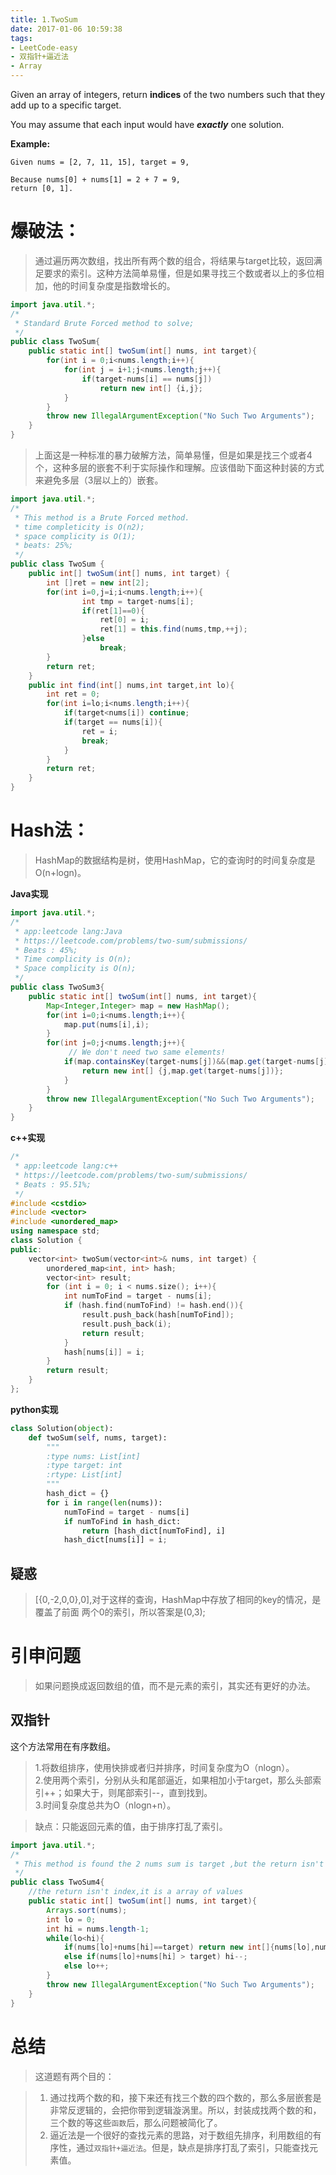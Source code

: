 ```yaml
---
title: 1.TwoSum
date: 2017-01-06 10:59:38
tags:
- LeetCode-easy
- 双指针+逼近法
- Array
---
```


Given an array of integers, return **indices** of the two numbers such that they add up to a specific target.

You may assume that each input would have ***exactly*** one solution.

**Example:**

	Given nums = [2, 7, 11, 15], target = 9,
	
	Because nums[0] + nums[1] = 2 + 7 = 9,
	return [0, 1].

<!--more-->

# 爆破法：
>通过遍历两次数组，找出所有两个数的组合，将结果与target比较，返回满足要求的索引。这种方法简单易懂，但是如果寻找三个数或者以上的多位相加，他的时间复杂度是指数增长的。

```java
import java.util.*;
/*
 * Standard Brute Forced method to solve;
 */
public class TwoSum{
	public static int[] twoSum(int[] nums, int target){
		for(int i = 0;i<nums.length;i++){
			for(int j = i+1;j<nums.length;j++){
				if(target-nums[i] == nums[j])
					return new int[] {i,j};
			}
		}
		throw new IllegalArgumentException("No Such Two Arguments");
	}
}
```

>上面这是一种标准的暴力破解方法，简单易懂，但是如果是找三个或者4个，这种多层的嵌套不利于实际操作和理解。应该借助下面这种封装的方式来避免多层（3层以上的）嵌套。

```java
import java.util.*;
/*
 * This method is a Brute Forced method.
 * time completicity is O(n2);
 * space complicity is O(1);
 * beats: 25%;
 */
public class TwoSum {
    public int[] twoSum(int[] nums, int target) {
    	int []ret = new int[2];
    	for(int i=0,j=i;i<nums.length;i++){
    			int tmp = target-nums[i];
    			if(ret[1]==0){
    				ret[0] = i; 
					ret[1] = this.find(nums,tmp,++j);
    			}else
    				break;
    	}
    	return ret;
    }
    public int find(int[] nums,int target,int lo){
    	int ret = 0;
    	for(int i=lo;i<nums.length;i++){
    		if(target<nums[i]) continue;
    		if(target == nums[i]){
    			ret = i;
    			break;
    		}
        }
        return ret;
    } 
}
```

# Hash法：
>HashMap的数据结构是树，使用HashMap，它的查询时的时间复杂度是O(n+logn)。
>

**Java实现**

```java
import java.util.*;
/*
 * app:leetcode lang:Java
 * https://leetcode.com/problems/two-sum/submissions/
 * Beats : 45%;
 * Time complicity is O(n);
 * Space complicity is O(n);
 */
public class TwoSum3{
	public static int[] twoSum(int[] nums, int target){
		Map<Integer,Integer> map = new HashMap();
		for(int i=0;i<nums.length;i++){
			map.put(nums[i],i);
		}
		for(int j=0;j<nums.length;j++){
			 // We don't need two same elements!
			if(map.containsKey(target-nums[j])&&(map.get(target-nums[j])!=j)){
				return new int[] {j,map.get(target-nums[j])};
			}
		}
		throw new IllegalArgumentException("No Such Two Arguments");
	}
}
```

**c++实现**

```c++
/*
 * app:leetcode lang:c++
 * https://leetcode.com/problems/two-sum/submissions/
 * Beats : 95.51%;
 */
#include <cstdio>
#include <vector>
#include <unordered_map>
using namespace std;
class Solution {
public:
	vector<int> twoSum(vector<int>& nums, int target) {
		unordered_map<int, int> hash;
		vector<int> result;
		for (int i = 0; i < nums.size(); i++){
			int numToFind = target - nums[i];
			if (hash.find(numToFind) != hash.end()){
				result.push_back(hash[numToFind]);
				result.push_back(i);
				return result;
			}
			hash[nums[i]] = i;
		}
		return result;
	}
};
```

**python实现**

```python
class Solution(object):
    def twoSum(self, nums, target):
        """
        :type nums: List[int]
        :type target: int
        :rtype: List[int]
        """
        hash_dict = {}
        for i in range(len(nums)):
            numToFind = target - nums[i]
            if numToFind in hash_dict:
                return [hash_dict[numToFind], i]
            hash_dict[nums[i]] = i;

```



## 疑惑

>[{0,-2,0,0},0],对于这样的查询，HashMap中存放了相同的key的情况，是覆盖了前面
两个0的索引，所以答案是(0,3);


# 引申问题

>如果问题换成返回数组的值，而不是元素的索引，其实还有更好的办法。

## 双指针
这个方法常用在有序数组。
>1.将数组排序，使用快排或者归并排序，时间复杂度为O（nlogn）。<br>
2.使用两个索引，分别从头和尾部逼近，如果相加小于target，那么头部索引++；如果大于，则尾部索引--，直到找到。<br>
3.时间复杂度总共为O（nlogn+n）。<br>

>缺点：只能返回元素的值，由于排序打乱了索引。

```java
import java.util.*;
/*
 * This method is found the 2 nums sum is target ,but the return isn't the index!
 */
public class TwoSum4{
	//the return isn't index,it is a array of values
	public static int[] twoSum(int[] nums, int target){
		Arrays.sort(nums);
		int lo = 0;
		int hi = nums.length-1;
		while(lo<hi){
			if(nums[lo]+nums[hi]==target) return new int[]{nums[lo],nums[hi]};
			else if(nums[lo]+nums[hi] > target) hi--;
			else lo++;
		}
		throw new IllegalArgumentException("No Such Two Arguments");
	}
}
```

# 总结

>这道题有两个目的：

>1. 通过找两个数的和，接下来还有找三个数的四个数的，那么多层嵌套是非常反逻辑的，会把你带到逻辑漩涡里。所以，封装成找两个数的和，三个数的等这些`函数`后，那么问题被简化了。
>2. 逼近法是一个很好的查找元素的思路，对于数组先排序，利用数组的有序性，通过`双指针+逼近法`。但是，缺点是排序打乱了索引，只能查找元素值。